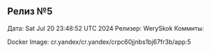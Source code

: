 ## Релиз №5
Дата: Sat Jul 20 23:48:52 UTC 2024
Релизер: WerySkok
Коммиты:

Docker Image: cr.yandex/cr.yandex/crpc60jjnbs1bj67fr3b/app:5
